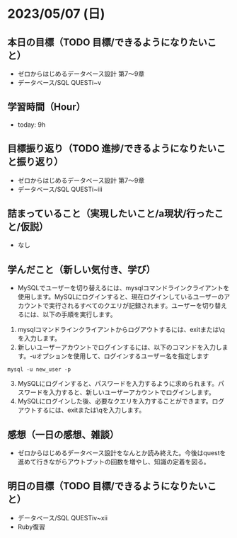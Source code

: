 # 2023/05/07 (日)

## 本日の目標（TODO 目標/できるようになりたいこと）

- ゼロからはじめるデータベース設計 第7〜9章
- データベース/SQL QUESTⅰ~ⅴ

## 学習時間（Hour）

- today: 9h

## 目標振り返り（TODO 進捗/できるようになりたいこと振り返り）

- ゼロからはじめるデータベース設計 第7〜9章
- データベース/SQL QUESTⅰ~ⅲ

## 詰まっていること（実現したいこと/a現状/行ったこと/仮説）

- なし

## 学んだこと（新しい気付き、学び）

- MySQLでユーザーを切り替えるには、mysqlコマンドラインクライアントを使用します。MySQLにログインすると、現在ログインしているユーザーのアカウントで実行されるすべてのクエリが記録されます。ユーザーを切り替えるには、以下の手順を実行します。
1. mysqlコマンドラインクライアントからログアウトするには、exitまたは\qを入力します。
2. 新しいユーザーアカウントでログインするには、以下のコマンドを入力します。-uオプションを使用して、ログインするユーザー名を指定します
```
mysql -u new_user -p
```
3. MySQLにログインすると、パスワードを入力するように求められます。パスワードを入力すると、新しいユーザーアカウントでログインします。
4. MySQLにログインした後、必要なクエリを入力することができます。ログアウトするには、exitまたは\qを入力します。

## 感想（一日の感想、雑談）

- ゼロからはじめるデータベース設計をなんとか読み終えた。今後はquestを進めて行きながらアウトプットの回数を増やし、知識の定着を図る。

## 明日の目標（TODO 目標/できるようになりたいこと）

- データベース/SQL QUESTⅳ~ⅻ
- Ruby復習
